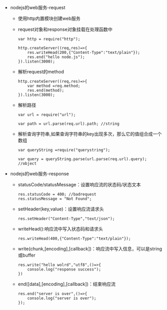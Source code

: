 + nodejs的web服务-request
  + 使用http内置模块创建web服务
  + request对象和response对象挂载在处理函数中

        var http = require("http");

        http.createServer((req,res)=>{
            res.writeHead(200,{"Content-Type":"text/plain"});
            res.end("hello node.js");
        }).listen(3000);
  + 解析request的method

        http.createServer((req,res)=>{
            var method =req.method;
            res.end(method);
        }).listen(3000);
  + 解析路径

        var url = require("url");

        var path = url.parse(req.url).path; //string
  + 解析查询字符串,如果查询字符串的key出现多次，那么它的值组合成一个数组

        var queryString =require("querystring");

        var query = queryString.parse(url.parse(req.url).query); //object

+ nodejs的web服务-response
  + statusCode/statusMessage：设置响应流的状态码/状态文本

        res.statusCode = 400; //badrequest
        res.statusMessage = "Not Found";
  + setHeader(key,value)：设置响应流请求头

        res.setHeader("Content-Type","text/json");
  + writeHead():响应流中写入状态码和请求头

        res.writeHead(400,{"Content-Type":"text/plain"});
  + write(chunk,[encoding],[callback])：响应流中写入信息，可以是string或buffer

        res.write("hello wolrd","utf8",()=>{
            console.log("response success");
        })
  + end([data],[encoding],[callback])：结束响应流

        res.end("server is over",()=>{
            console.log("server is over");
        });
        

        
        